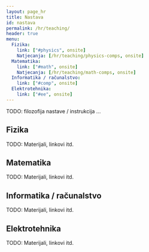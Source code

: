 ```yaml
---
layout: page_hr
title: Nastava
id: nastava
permalink: /hr/teaching/
header: true
menu:
  Fizika:
    link: ["#physics", onsite]
    Natjecanja: [/hr/teaching/physics-comps, onsite]
  Matematika:
    link: ["#math", onsite]
    Natjecanja: [/hr/teaching/math-comps, onsite]
  Informatika / računalstvo:
    link: ["#comp", onsite]
  Elektrotehnika:
    link: ["#ee", onsite]
---
```

TODO: filozofija nastave / instrukcija ...

## Fizika <a name="physics"></a>

TODO: Materijali, linkovi itd.

## Matematika <a name="math"></a>

TODO: Materijali, linkovi itd.

## Informatika / računalstvo <a name="comp"></a>

TODO: Materijali, linkovi itd.

## Elektrotehnika <a name="ee"></a>

TODO: Materijali, linkovi itd.

